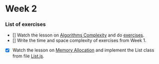 # Week 2

### List of exercises

- [] Watch the lesson on [Algorithms Complexity](https://www.udemy.com/course/algorithms-complexity/learn/lecture/16584796) and do [exercises](time-and-space-complexity-exercises.js).
- [] Write the time and space complexity of exercises from Week 1.
- [x] Watch the lesson on [Memory Allocation](https://www.youtube.com/watch?v=1KVpi0VN82E) and implement the List class from file [List.js](List.js).
